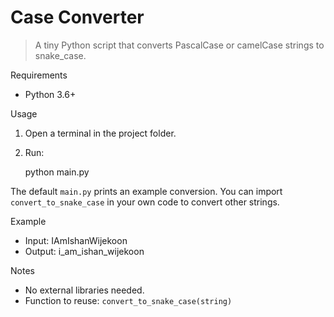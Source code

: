 # Case Converter

>A tiny Python script that converts PascalCase or camelCase strings to snake_case.

Requirements
- Python 3.6+

Usage
1. Open a terminal in the project folder.
2. Run:

	python main.py

The default `main.py` prints an example conversion. You can import `convert_to_snake_case` in your own code to convert other strings.

Example
- Input: IAmIshanWijekoon
- Output: i_am_ishan_wijekoon

Notes
- No external libraries needed.
- Function to reuse: `convert_to_snake_case(string)`

